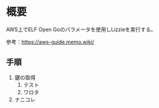概要
====

AWS上でELF Open Goのパラメータを使用しLizzieを実行する。

参考：https://aws-guide.memo.wiki/

## 手順

1. 鍵の取得
    1. テスト
    2. ワロタ
2. ナニコレ
